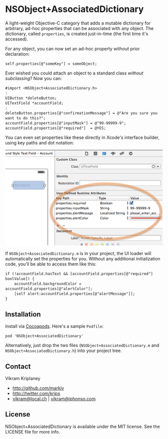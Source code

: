 NSObject+AssociatedDictionary
=============================

A light-weight Objective-C category that adds a mutable dictionary for arbitrary, ad-hoc properties that can be associated with any object. The dictionary, called `properties`, is created just-in-time (the first time it's accessed).

For any object, you can now set an ad-hoc property without prior declaration:

```objc
self.properties[@"someKey"] = someObject;
```

Ever wished you could attach an object to a standard class _without subclassing_? Now you can:

```objc
#import <NSObject+AssociatedDictionary.h>
:
UIButton *deleteButton;
UITextField *accountField;
:
deleteButton.properties[@"confirmationMessage"] = @"Are you sure you want to do this?";
accountField.properties[@"inputMask"] = @"99-99999-9";
accountField.properties[@"required"]  = @YES;
```

You can even set properties like these directly in Xcode's interface builder, using key paths and dot notation:

![](screenshot1.png)

If `NSObject+AssociatedDictionary.m` is in your project, the UI loader will automatically set the properties for you. Without any additional initialization code, you'll be able to access them like this:

```objc
if (!accountField.hasText && [accountField.properties[@"required"] boolValue]) {
    accountField.backgroundColor = accountField.properties[@"alertColor"];
    [self alert:accountField.properties[@"alertMessage"]];
}
```

## Installation

Install via [Cocoapods](http://cocoapods.org/). Here's a sample `Podfile`:

    pod 'NSObject+AssociatedDictionary'

Alternatively, just drop the two files (`NSObject+AssociatedDictionary.m` and `NSObject+AssociatedDictionary.h`) into your project tree.

## Contact

Vikram Kriplaney

- http://github.com/markiv
- http://twitter.com/krips
- vikram@local.ch | vikram@iphonso.com

## License

NSObject+AssociatedDictionary is available under the MIT license. See the LICENSE file for more info.
